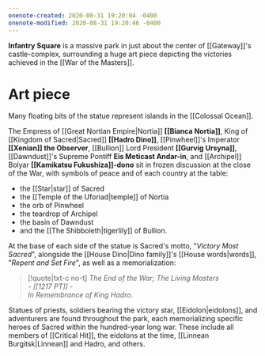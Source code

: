 ```yaml
---
onenote-created: 2020-08-31 19:20:04 -0400
onenote-modified: 2020-08-31 19:20:46 -0400
---
```


**Infantry Square** is a massive park in just about the center of [[Gateway]]'s castle-complex, surrounding a huge art piece depicting the victories achieved in the [[War of the Masters]].

# Art piece
Many floating bits of the statue represent islands in the [[Colossal Ocean]].

The Empress of [[Great Nortian Empire|Nortia]] **[[Bianca Nortia]]**, King of [[Kingdom of Sacred|Sacred]] **[[Hadro Dino]]**, [[Pinwheel]]'s Imperator **[[Xenian]] the Observer**, [[Bullion]] Lord President **[[Gurvig Ursyna]]**, [[Dawndust]]'s Supreme Pontiff **Eis Meticast Andar-in**, and [[Archipel]] Bolyar **[[Kamikatsu Fukushiza]]-dono** sit in frozen discussion at the close of the War, with symbols of peace and of each country at the table: 
- the [[Star|star]] of Sacred
- the [[Temple of the Uforiad|temple]] of Nortia
- the orb of Pinwheel
- the teardrop of Archipel
- the basin of Dawndust
- and the [[The Shibboleth|tigerlily]] of Bullion. 

At the base of each side of the statue is Sacred's motto, "*Victory Most Sacred*", alongside the [[House Dino|Dino family]]'s [[House words|words]], "*Repent and Set Fire*", as well as a memorialization: 

>[!quote|txt-c no-t]
>*The End of the War; The Living Masters <br>- [[1217 PT]] -<br> In Remembrance of King Hadro.*

Statues of priests, soldiers bearing the victory star, [[Eidolon|eidolons]], and adventurers are found throughout the park, each memorializing specific heroes of Sacred within the hundred-year long war. These include all members of [[Critical Hit]], the eidolons at the time, [[Linnean Burgitsk|Linnean]] and Hadro, and others.